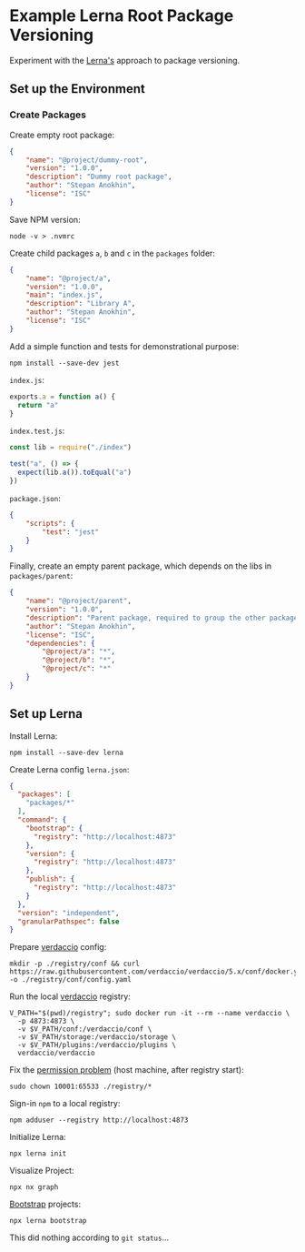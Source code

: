 # Example Lerna Root Package Versioning

Experiment with the [Lerna's](https://lerna.js.org/) approach to package versioning.

## Set up the Environment

### Create Packages

Create empty root package:
```json
{
    "name": "@project/dummy-root",
    "version": "1.0.0",
    "description": "Dummy root package",
    "author": "Stepan Anokhin",
    "license": "ISC"
}
```

Save NPM version:
```shell
node -v > .nvmrc
```

Create child packages `a`, `b` and `c` in the `packages` folder:
```json
{
    "name": "@project/a",
    "version": "1.0.0",
    "main": "index.js",
    "description": "Library A",
    "author": "Stepan Anokhin",
    "license": "ISC"
}
```

Add a simple function and tests for demonstrational purpose:
```shell
npm install --save-dev jest
```
`index.js`:
```js
exports.a = function a() {
  return "a"
}
```
`index.test.js`:
```js
const lib = require("./index")

test("a", () => {
  expect(lib.a()).toEqual("a")
})
```
`package.json`:
```json
{
    "scripts": {
        "test": "jest"
    }
}
```
Finally, create an empty parent package, which depends on the libs in `packages/parent`:
```json
{
    "name": "@project/parent",
    "version": "1.0.0",
    "description": "Parent package, required to group the other packages into a single dependency.",
    "author": "Stepan Anokhin",
    "license": "ISC",
    "dependencies": {
        "@project/a": "*",
        "@project/b": "*",
        "@project/c": "*"
    }
}
```

## Set up Lerna

Install Lerna:
```shell
npm install --save-dev lerna
```

Create Lerna config `lerna.json`:
```json
{
  "packages": [
    "packages/*"
  ],
  "command": {
    "bootstrap": {
      "registry": "http://localhost:4873"
    },
    "version": {
      "registry": "http://localhost:4873"
    },
    "publish": {
      "registry": "http://localhost:4873"
    }
  },
  "version": "independent",
  "granularPathspec": false
}
```
Prepare [verdaccio](https://verdaccio.org/docs/docker#running-verdaccio-using-docker) config:
```shell
mkdir -p ./registry/conf && curl https://raw.githubusercontent.com/verdaccio/verdaccio/5.x/conf/docker.yaml -o ./registry/conf/config.yaml
```

Run the local [verdaccio](https://verdaccio.org/docs/docker#running-verdaccio-using-docker) registry:
```shell
V_PATH="$(pwd)/registry"; sudo docker run -it --rm --name verdaccio \
  -p 4873:4873 \
  -v $V_PATH/conf:/verdaccio/conf \
  -v $V_PATH/storage:/verdaccio/storage \
  -v $V_PATH/plugins:/verdaccio/plugins \
  verdaccio/verdaccio
```

Fix the [permission problem](https://github.com/verdaccio/verdaccio/issues/1379) (host machine, after registry start):
```shell
sudo chown 10001:65533 ./registry/*
```

Sign-in `npm` to a local registry:
```shell
npm adduser --registry http://localhost:4873
```

Initialize Lerna:
```shell
npx lerna init
```

Visualize Project:
```shell
npx nx graph
```

[Bootstrap](https://lerna.js.org/docs/getting-started#bootstrapping-projects) projects:
```shell
npx lerna bootstrap
```

This did nothing according to `git status`...

